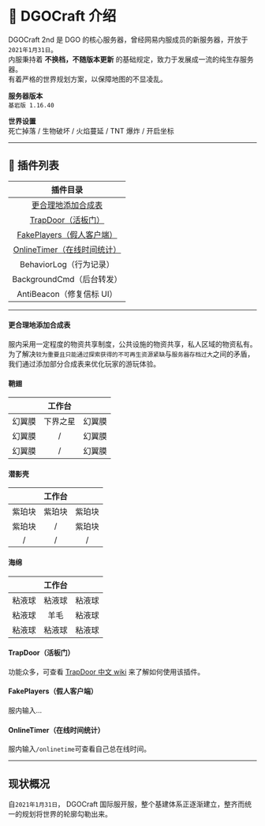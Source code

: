 <!-- information/DGOCraft/2nd -->

# 📃 DGOCraft 介绍

DGOCraft 2nd 是 DGO 的核心服务器，曾经网易内服成员的新服务器，开放于`2021年1月31日`。<br/>
内服秉持着 **不换档，不随版本更新** 的基础规定，致力于发展成一流的纯生存服务器。<br/>
有着严格的世界规划方案，以保障地图的不显凌乱。

**服务器版本** <br/>
`基岩版 1.16.40`

**世界设置** <br/>
死亡掉落 / 生物破坏 / 火焰蔓延 / TNT 爆炸 / 开启坐标

---

## 🔌 插件列表

|                                        插件目录                                        |
| :------------------------------------------------------------------------------------: |
|          [更合理地添加合成表](information/DGOCraft/2nd?id=更合理地添加合成表)          |
|          [TrapDoor（活板门）](information/DGOCraft/2nd?id=TrapDoor（活板门）)          |
|   [FakePlayers（假人客户端）](information/DGOCraft/2nd?id=fakeplayers（假人客户端）)   |
| [OnlineTimer（在线时间统计）](information/DGOCraft/2nd?id=onlinetimer（在线时间统计）) |
|                                BehaviorLog（行为记录）                                 |
|                               BackgroundCmd（后台转发）                                |
|                               AntiBeacon（修复信标 UI）                                |

---

#### 更合理地添加合成表

服内采用一定程度的物资共享制度，公共设施的物资共享，私人区域的物资私有。<br/>
为了解决`较为重要且只能通过探索获得的不可再生资源紧缺`与`服务器存档过大`之间的矛盾，<br/>
我们通过添加部分合成表来优化玩家的游玩体验。

<!-- tabs:start -->

#### **鞘翅**

|        |  工作台  |        |
| :----: | :------: | :----: |
| 幻翼膜 | 下界之星 | 幻翼膜 |
| 幻翼膜 |    /     | 幻翼膜 |
| 幻翼膜 |    /     | 幻翼膜 |

#### **潜影壳**

|        | 工作台 |        |
| :----: | :----: | :----: |
| 紫珀块 | 紫珀块 | 紫珀块 |
| 紫珀块 |   /    | 紫珀块 |
|   /    |   /    |   /    |

#### **海绵**

|        | 工作台 |        |
| :----: | :----: | :----: |
| 粘液球 | 粘液球 | 粘液球 |
| 粘液球 |  羊毛  | 粘液球 |
| 粘液球 | 粘液球 | 粘液球 |

<!-- tabs:end -->

#### TrapDoor（活板门）

功能众多，可查看 [TrapDoor 中文 wiki](https://github.com/hhhxiao/TrapDoor/wiki/3.-%E5%8A%9F%E8%83%BD) 来了解如何使用该插件。

#### FakePlayers（假人客户端）

服内输入...

#### OnlineTimer（在线时间统计）

服内输入`/onlinetime`可查看自己总在线时间。

---

## 现状概况

自`2021年1月31日`， DGOCraft 国际服开服，整个基建体系正逐渐建立，整齐而统一的规划将世界的轮廓勾勒出来。
